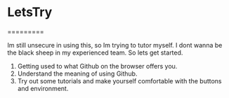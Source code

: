 # LetsTry
=========

Im still unsecure in using this, so Im trying to tutor myself. I dont wanna be the black sheep in my experienced team.
So lets get started.

1. Getting used to what Github on the browser offers you.
2. Understand the meaning of using Github.
2. Try out some tutorials and make yourself comfortable with the buttons and environment.

